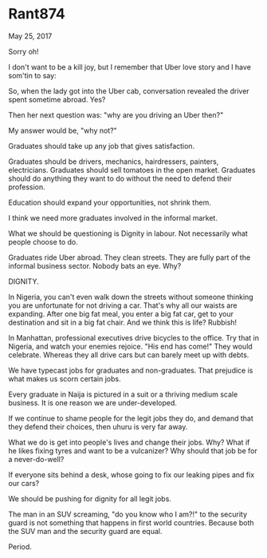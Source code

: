 # Rant874


May 25, 2017

Sorry oh!

I don't want to be a kill joy, but I remember that Uber love story and I have som'tin to say:

So, when the lady got into the Uber cab, conversation revealed the driver spent sometime abroad. Yes?

Then her next question was: "why are you driving an Uber then?" 

My answer would be, "why not?"

Graduates should take up any job that gives satisfaction. 

Graduates should be drivers, mechanics, hairdressers, painters, electricians. Graduates should sell tomatoes in the open market. Graduates should do anything they want to do without the need to defend their profession.

Education should expand your opportunities, not shrink them.

I think we need more graduates involved in the informal market. 

What we should be questioning is Dignity in labour. Not necessarily what people choose to do. 

Graduates ride Uber abroad. They clean streets. They are fully part of the informal business sector. Nobody bats an eye. Why?

DIGNITY.

In Nigeria, you can't even walk down the streets without someone thinking you are unfortunate for not driving a car. That's why all our waists are expanding. After one big fat meal, you enter a big fat car, get to your destination and sit in a big fat chair. And we think this is life? Rubbish!

In Manhattan, professional executives drive bicycles to the office. Try that in Nigeria, and watch your enemies rejoice. "His end has come!" They would celebrate. Whereas they all drive cars but can barely meet up with debts.

We have typecast jobs for graduates and non-graduates. That prejudice is what makes us scorn certain jobs.

Every graduate in Naija is pictured in a suit or a thriving medium scale business. It is one reason we are under-developed.

If we continue to shame people for the legit jobs they do, and demand that they defend their choices, then uhuru is very far away.

What we do is get into people's lives and change their jobs. Why? What if he likes fixing tyres and want to be a vulcanizer? Why should that job be for a never-do-well?

If everyone sits behind a desk, whose going to fix our leaking pipes and fix our cars?

We should be pushing for dignity for all legit jobs.

The man in an SUV screaming, "do you know who I am?!" to the security guard is not something that happens in first world countries. Because both the SUV man and the security guard are equal.

Period.